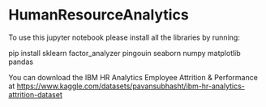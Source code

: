 # HumanResourceAnalytics

To use this jupyter notebook please install all the libraries by running:

pip install sklearn factor_analyzer pingouin seaborn numpy matplotlib pandas

You can download the IBM HR Analytics Employee Attrition & Performance at https://www.kaggle.com/datasets/pavansubhasht/ibm-hr-analytics-attrition-dataset